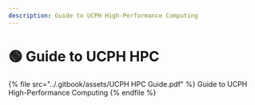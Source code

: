 ```yaml
---
description: Guide to UCPH High-Performance Computing
---
```


# 🟢 Guide to UCPH HPC

{% file src="../.gitbook/assets/UCPH HPC Guide.pdf" %}
Guide to UCPH High-Performance Computing
{% endfile %}
